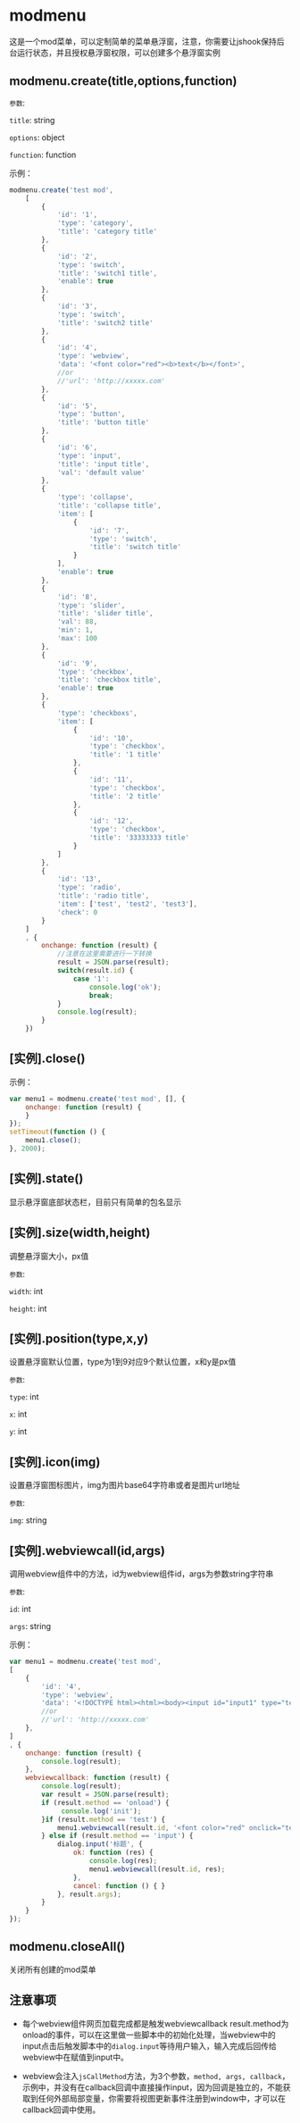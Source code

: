 # modmenu

这是一个mod菜单，可以定制简单的菜单悬浮窗，注意，你需要让jshook保持后台运行状态，并且授权悬浮窗权限，可以创建多个悬浮窗实例

## modmenu.create(title,options,function)

`参数`:

`title`: string

`options`: object

`function`: function

示例：

```javascript
modmenu.create('test mod',
    [
        {
            'id': '1',
            'type': 'category',
            'title': 'category title'
        },
        {
            'id': '2',
            'type': 'switch',
            'title': 'switch1 title',
            'enable': true
        },
        {
            'id': '3',
            'type': 'switch',
            'title': 'switch2 title'
        },
        {
            'id': '4',
            'type': 'webview',
            'data': '<font color="red"><b>text</b></font>',
            //or
            //'url': 'http://xxxxx.com'
        },
        {
            'id': '5',
            'type': 'button',
            'title': 'button title'
        },
        {
            'id': '6',
            'type': 'input',
            'title': 'input title',
            'val': 'default value'
        },
        {
            'type': 'collapse',
            'title': 'collapse title',
            'item': [
                {
                    'id': '7',
                    'type': 'switch',
                    'title': 'switch title'
                }
            ],
            'enable': true
        },
        {
            'id': '8',
            'type': 'slider',
            'title': 'slider title',
            'val': 88,
            'min': 1,
            'max': 100
        },
        {
            'id': '9',
            'type': 'checkbox',
            'title': 'checkbox title',
            'enable': true
        },
        {
            'type': 'checkboxs',
            'item': [
                {
                    'id': '10',
                    'type': 'checkbox',
                    'title': '1 title'
                },
                {
                    'id': '11',
                    'type': 'checkbox',
                    'title': '2 title'
                },
                {
                    'id': '12',
                    'type': 'checkbox',
                    'title': '33333333 title'
                }
            ]
        },
        {
            'id': '13',
            'type': 'radio',
            'title': 'radio title',
            'item': ['test', 'test2', 'test3'],
            'check': 0
        }
    ]
    , {
        onchange: function (result) {
            //注意在这里需要进行一下转换
            result = JSON.parse(result);
            switch(result.id) {
                case '1':
                    console.log('ok');
                    break;
            }
            console.log(result);
        }
    })
```

## [实例].close()

示例：

```javascript
var menu1 = modmenu.create('test mod', [], {
    onchange: function (result) {
    }
});
setTimeout(function () {
    menu1.close();
}, 2000);
```

## [实例].state()

显示悬浮窗底部状态栏，目前只有简单的包名显示

## [实例].size(width,height)

调整悬浮窗大小，px值

`参数`:

`width`: int

`height`: int

## [实例].position(type,x,y)

设置悬浮窗默认位置，type为1到9对应9个默认位置，x和y是px值

`参数`:

`type`: int

`x`: int

`y`: int

## [实例].icon(img)

设置悬浮窗图标图片，img为图片base64字符串或者是图片url地址

`参数`:

`img`: string

## [实例].webviewcall(id,args)

调用webview组件中的方法，id为webview组件id，args为参数string字符串

`参数`:

`id`: int

`args`: string

示例：

```javascript
var menu1 = modmenu.create('test mod',
[
    {
        'id': '4',
        'type': 'webview',
        'data': '<!DOCTYPE html><html><body><input id="input1" type="text" value="123" /><div id="test"><font color="red" onclick="test();"><b>点我</b></font></div><script>window.inputset = function(res){document.getElementById("input1").value = res}; document.getElementById("input1").addEventListener("click", function() {    jsCallMethod("input",document.getElementById("input1").value,function(res){inputset(res);});  });function test(){jsCallMethod("test","time: ",function(a){document.getElementById("test").innerHTML = a;});}</script></body></html>',
        //or
        //'url': 'http://xxxxx.com'
    },
]
, {
    onchange: function (result) {
        console.log(result);
    },
    webviewcallback: function (result) {
        console.log(result);
        var result = JSON.parse(result);
        if (result.method == 'onload') {
             console.log('init');
        }if (result.method == 'test') {
            menu1.webviewcall(result.id, '<font color="red" onclick="test();"><b>点我后：' + result.args + new Date().getTime() + '</b></font>');
        } else if (result.method == 'input') {
            dialog.input('标题', {
                ok: function (res) {
                    console.log(res);
                    menu1.webviewcall(result.id, res);
                },
                cancel: function () { }
            }, result.args);
        }
    }
});
```

## modmenu.closeAll()

关闭所有创建的mod菜单

## 注意事项

- 每个webview组件网页加载完成都是触发webviewcallback result.method为onload的事件，可以在这里做一些脚本中的初始化处理，当webview中的input点击后触发脚本中的`dialog.input`等待用户输入，输入完成后回传给webview中在赋值到input中。

- webview会注入`jsCallMethod`方法，为3个参数，`method, args, callback`，示例中，并没有在callback回调中直接操作input，因为回调是独立的，不能获取到任何外部局部变量，你需要将视图更新事件注册到window中，才可以在callback回调中使用。
